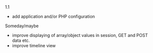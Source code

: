 1.1
- add application and/or PHP configuration

Someday/maybe
- improve displaying of array/object values in session, GET and POST data etc.
- improve timeline view
